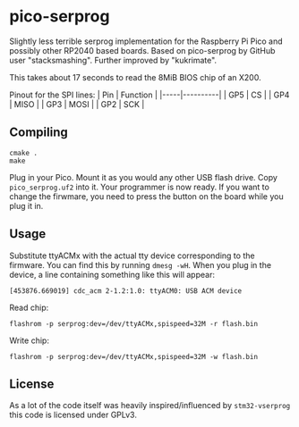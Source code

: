 # pico-serprog

Slightly less terrible serprog implementation for the Raspberry Pi Pico and
possibly other RP2040 based boards. Based on pico-serprog by GitHub user
"stacksmashing". Further improved by "kukrimate".

This takes about 17 seconds to read the 8MiB BIOS chip of an X200.

Pinout for the SPI lines:
| Pin | Function |
|-----|----------|
| GP5 | CS       |
| GP4 | MISO     |
| GP3 | MOSI     |
| GP2 | SCK      |

## Compiling

```
cmake .
make
```

Plug in your Pico. Mount it as you would any other USB flash drive.
Copy `pico_serprog.uf2` into it. Your programmer is now ready.
If you want to change the firwmare, you need to press the button
on the board while you plug it in.

## Usage

Substitute ttyACMx with the actual tty device corresponding to the firmware.
You can find this by running `dmesg -wH`. When you plug in the device, a line
containing something like this will appear:

```
[453876.669019] cdc_acm 2-1.2:1.0: ttyACM0: USB ACM device
```


Read chip:

```
flashrom -p serprog:dev=/dev/ttyACMx,spispeed=32M -r flash.bin
```

Write chip:
```
flashrom -p serprog:dev=/dev/ttyACMx,spispeed=32M -w flash.bin
```

## License

As a lot of the code itself was heavily inspired/influenced by `stm32-vserprog`
this code is licensed under GPLv3.

